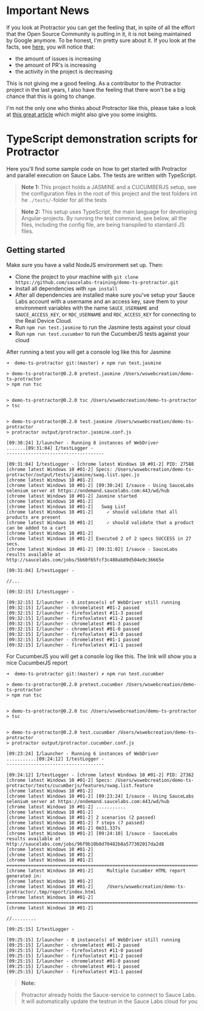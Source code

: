 # Important News
If you look at Protractor you can get the feeling that, in spite of all the effort that the Open Source Community is putting in it, it is not being maintained by Google anymore.
To be honest, I'm pretty sure about it. If you look at the facts, see [here](https://github.com/angular/protractor/graphs/contributors), you will notice that:
- the amount of issues is increasing
- the amount of PR's is increasing
- the activity in the project is decreasing

This is not giving me a good feeling. As a contributor to the Protractor project in the last years, I also have the feeling that there won't be a big chance that this is going to change.
 
I'm not the only one who thinks about Protractor like this, please take a look at [this great article](https://dev.to/davert/5-reasons-you-should-not-use-protractor-in-2019-3l4b) which might also give you some insights.

# TypeScript demonstration scripts for Protractor

Here you'll find some sample code on how to get started with Protractor and parallel execution on Sauce Labs. The tests are written with TypeScript.

> **Note 1:** This project holds a JASMINE and a CUCUMBERJS setup, see the configuration files in the root of this project and the test folders int he `./tests/`-folder for all the tests

> **Note 2:** This setup uses TypeScript, the main language for developing Angular-projects. By running the test command, see below, all the files, including the config file, are being transpiled to standard JS files.

## Getting started
Make sure you have a valid NodeJS environment set up. Then:

- Clone the project to your machine with `git clone https://github.com/saucelabs-training/demo-ts-protractor.git`
- Install all dependencies with `npm install`
- After all dependencies are installed make sure you've setup your Sauce Labs account with a username and an access key, save them to your environment variables with the name `SAUCE_USERNAME` and `SAUCE_ACCESS_KEY`, or `RDC_USERNAME` and `RDC_ACCESS_KEY` for connecting to the Real Device Cloud.
- Run `npm run test.jasmine` to run the Jasmine tests against your cloud
- Run `npm run test.cucumber` to run the CucumberJS tests against your cloud

After running a test you will get a console log like this for Jasmine

```log
➜  demo-ts-protractor git:(master) ✗ npm run test.jasmine

> demo-ts-protractor@0.2.0 pretest.jasmine /Users/wswebcreation/demo-ts-protractor
> npm run tsc


> demo-ts-protractor@0.2.0 tsc /Users/wswebcreation/demo-ts-protractor
> tsc


> demo-ts-protractor@0.2.0 test.jasmine /Users/wswebcreation/demo-ts-protractor
> protractor output/protractor.jasmine.conf.js

[09:30:24] I/launcher - Running 8 instances of WebDriver
.......[09:31:04] I/testLogger - 
------------------------------------

[09:31:04] I/testLogger - [chrome latest Windows 10 #01-2] PID: 27588
[chrome latest Windows 10 #01-2] Specs: /Users/wswebcreation/demo-ts-protractor/output/tests/jasmine/swag.list.spec.js
[chrome latest Windows 10 #01-2] 
[chrome latest Windows 10 #01-2] [09:30:24] I/sauce - Using SauceLabs selenium server at https://ondemand.saucelabs.com:443/wd/hub
[chrome latest Windows 10 #01-2] Jasmine started
[chrome latest Windows 10 #01-2] 
[chrome latest Windows 10 #01-2]   Swag List
[chrome latest Windows 10 #01-2]     ✓ should validate that all products are present
[chrome latest Windows 10 #01-2]     ✓ should validate that a product can be added to a cart
[chrome latest Windows 10 #01-2] 
[chrome latest Windows 10 #01-2] Executed 2 of 2 specs SUCCESS in 27 secs.
[chrome latest Windows 10 #01-2] [09:31:02] I/sauce - SauceLabs results available at http://saucelabs.com/jobs/5b60f65fcf3c480ab89d504e9c36665e

[09:31:04] I/testLogger - 

//...

[09:32:15] I/testLogger - 

[09:32:15] I/launcher - 0 instance(s) of WebDriver still running
[09:32:15] I/launcher - chromelatest #01-2 passed
[09:32:15] I/launcher - firefoxlatest #11-3 passed
[09:32:15] I/launcher - firefoxlatest #11-2 passed
[09:32:15] I/launcher - chromelatest #01-3 passed
[09:32:15] I/launcher - chromelatest #01-0 passed
[09:32:15] I/launcher - firefoxlatest #11-0 passed
[09:32:15] I/launcher - chromelatest #01-1 passed
[09:32:15] I/launcher - firefoxlatest #11-1 passed
```

For CucumberJS you will get a console log like this. The link will show you a nice CucumberJS report

```log
➜  demo-ts-protractor git:(master) ✗ npm run test.cucumber

> demo-ts-protractor@0.2.0 pretest.cucumber /Users/wswebcreation/demo-ts-protractor
> npm run tsc


> demo-ts-protractor@0.2.0 tsc /Users/wswebcreation/demo-ts-protractor
> tsc


> demo-ts-protractor@0.2.0 test.cucumber /Users/wswebcreation/demo-ts-protractor
> protractor output/protractor.cucumber.conf.js

[09:23:24] I/launcher - Running 6 instances of WebDriver
...........[09:24:12] I/testLogger -
------------------------------------

[09:24:12] I/testLogger - [chrome latest Windows 10 #01-2] PID: 27362
[chrome latest Windows 10 #01-2] Specs: /Users/wswebcreation/demo-ts-protractor/tests/cucumberjs/features/swag.list.feature
[chrome latest Windows 10 #01-2]
[chrome latest Windows 10 #01-2] [09:23:24] I/sauce - Using SauceLabs selenium server at https://ondemand.saucelabs.com:443/wd/hub
[chrome latest Windows 10 #01-2] ...........
[chrome latest Windows 10 #01-2]
[chrome latest Windows 10 #01-2] 2 scenarios (2 passed)
[chrome latest Windows 10 #01-2] 7 steps (7 passed)
[chrome latest Windows 10 #01-2] 0m31.337s
[chrome latest Windows 10 #01-2] [09:24:10] I/sauce - SauceLabs results available at http://saucelabs.com/jobs/96f9b10b8d70482b8a577302017da2d8
[chrome latest Windows 10 #01-2]
[chrome latest Windows 10 #01-2]
[chrome latest Windows 10 #01-2] =====================================================================================
[chrome latest Windows 10 #01-2]     Multiple Cucumber HTML report generated in:
[chrome latest Windows 10 #01-2]
[chrome latest Windows 10 #01-2]     /Users/wswebcreation/demo-ts-protractor/.tmp/report/index.html
[chrome latest Windows 10 #01-2] =====================================================================================
[chrome latest Windows 10 #01-2]

//.........

[09:25:15] I/testLogger -

[09:25:15] I/launcher - 0 instance(s) of WebDriver still running
[09:25:15] I/launcher - chromelatest #01-2 passed
[09:25:15] I/launcher - firefoxlatest #11-0 passed
[09:25:15] I/launcher - firefoxlatest #11-2 passed
[09:25:15] I/launcher - chromelatest #01-0 passed
[09:25:15] I/launcher - chromelatest #01-1 passed
[09:25:15] I/launcher - firefoxlatest #11-1 passed
```

> **Note:**

> Protractor already holds the Sauce-service to connect to Sauce Labs. It will automatically update the testrun in the Sauce Labs cloud for you 
